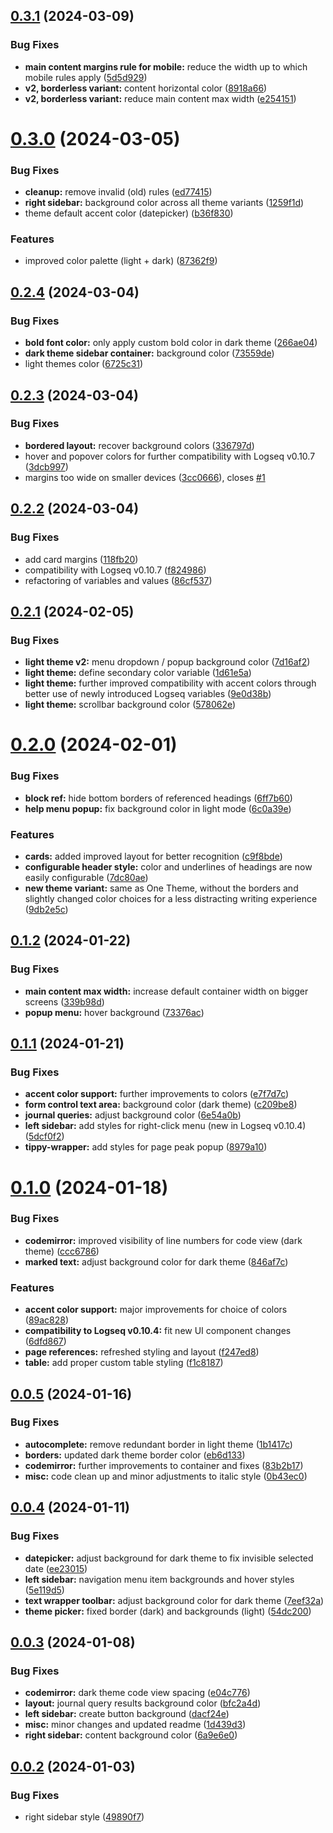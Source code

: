 ## [0.3.1](https://github.com/femto-code/logseq-one-theme/compare/v0.3.0...v0.3.1) (2024-03-09)


### Bug Fixes

* **main content margins rule for mobile:** reduce the width up to which mobile rules apply ([5d5d929](https://github.com/femto-code/logseq-one-theme/commit/5d5d929dc96b1d211946373a481a461870a3cb0c))
* **v2, borderless variant:** content horizontal color ([8918a66](https://github.com/femto-code/logseq-one-theme/commit/8918a66ec40d9657be6109fa025aa79a46b4d0a1))
* **v2, borderless variant:** reduce main content max width ([e254151](https://github.com/femto-code/logseq-one-theme/commit/e254151550e2fb83c2ccccc1cbebd18f401cd374))

# [0.3.0](https://github.com/femto-code/logseq-one-theme/compare/v0.2.4...v0.3.0) (2024-03-05)


### Bug Fixes

* **cleanup:** remove invalid (old) rules ([ed77415](https://github.com/femto-code/logseq-one-theme/commit/ed77415c37a9b10ede3c3c6d8a596b976752d41e))
* **right sidebar:** background color across all theme variants ([1259f1d](https://github.com/femto-code/logseq-one-theme/commit/1259f1d7d33dafbf02a7dd8769c9364ea80194f3))
* theme default accent color (datepicker) ([b36f830](https://github.com/femto-code/logseq-one-theme/commit/b36f830b06c69d38378752d2c4ca4b698ecb3ab3))


### Features

* improved color palette (light + dark) ([87362f9](https://github.com/femto-code/logseq-one-theme/commit/87362f90753031b27e4a4719662815bf280d1351))

## [0.2.4](https://github.com/femto-code/logseq-one-theme/compare/v0.2.3...v0.2.4) (2024-03-04)


### Bug Fixes

* **bold font color:** only apply custom bold color in dark theme ([266ae04](https://github.com/femto-code/logseq-one-theme/commit/266ae0460ee0dee3df9cef30729ff1f06102c4e8))
* **dark theme sidebar container:** background color ([73559de](https://github.com/femto-code/logseq-one-theme/commit/73559debf478e863ef52ba9de497dbd261eaea15))
* light themes color ([6725c31](https://github.com/femto-code/logseq-one-theme/commit/6725c31a1549015ec05a50c81e93746d48248e88))

## [0.2.3](https://github.com/femto-code/logseq-one-theme/compare/v0.2.2...v0.2.3) (2024-03-04)


### Bug Fixes

* **bordered layout:** recover background colors ([336797d](https://github.com/femto-code/logseq-one-theme/commit/336797d6bc9179ca71e5d2b17d13f65cbd4569db))
* hover and popover colors for further compatibility with Logseq v0.10.7 ([3dcb997](https://github.com/femto-code/logseq-one-theme/commit/3dcb99788a335d45a8c4ca159b00d12710fc5a22))
* margins too wide on smaller devices ([3cc0666](https://github.com/femto-code/logseq-one-theme/commit/3cc0666bda2fe22c76b96f3da9a5397735bac198)), closes [#1](https://github.com/femto-code/logseq-one-theme/issues/1)

## [0.2.2](https://github.com/femto-code/logseq-one-theme/compare/v0.2.1...v0.2.2) (2024-03-04)


### Bug Fixes

* add card margins ([118fb20](https://github.com/femto-code/logseq-one-theme/commit/118fb200c45dd34f19ff5e77874276d077b3b22f))
* compatibility with Logseq v0.10.7 ([f824986](https://github.com/femto-code/logseq-one-theme/commit/f824986b2f269c5ce8de27020fd041a4b5340337))
* refactoring of variables and values ([86cf537](https://github.com/femto-code/logseq-one-theme/commit/86cf537dcef4b12ecd6846247559f6193895c096))

## [0.2.1](https://github.com/femto-code/logseq-one-theme/compare/v0.2.0...v0.2.1) (2024-02-05)


### Bug Fixes

* **light theme v2:** menu dropdown / popup background color ([7d16af2](https://github.com/femto-code/logseq-one-theme/commit/7d16af2d04352da6536a9b19ac15078ca4f1730e))
* **light theme:** define secondary color variable ([1d61e5a](https://github.com/femto-code/logseq-one-theme/commit/1d61e5a819cdb30519671c939164cae2b30ffb02))
* **light theme:** further improved compatibility with accent colors through better use of newly introduced Logseq variables ([9e0d38b](https://github.com/femto-code/logseq-one-theme/commit/9e0d38b352c944d34af57d261ca3308be819c4b0))
* **light theme:** scrollbar background color ([578062e](https://github.com/femto-code/logseq-one-theme/commit/578062e2216e39f3f69bd0e65c32a3df8c9cb299))

# [0.2.0](https://github.com/femto-code/logseq-one-theme/compare/v0.1.2...v0.2.0) (2024-02-01)


### Bug Fixes

* **block ref:** hide bottom borders of referenced headings ([6ff7b60](https://github.com/femto-code/logseq-one-theme/commit/6ff7b60a6686155adb29a99b3b72af94aeeb0952))
* **help menu popup:** fix background color in light mode ([6c0a39e](https://github.com/femto-code/logseq-one-theme/commit/6c0a39ef23303f52e70e7b5b21d618918ebec758))


### Features

* **cards:** added improved layout for better recognition ([c9f8bde](https://github.com/femto-code/logseq-one-theme/commit/c9f8bde14f11b9f9b7153166acbdf9c2bd0ea683))
* **configurable header style:** color and underlines of headings are now easily configurable ([7dc80ae](https://github.com/femto-code/logseq-one-theme/commit/7dc80ae26b01158560795ceef5485dfd98ab8fb1))
* **new theme variant:** same as One Theme, without the borders and slightly changed color choices for a less distracting writing experience ([9db2e5c](https://github.com/femto-code/logseq-one-theme/commit/9db2e5cb9f8e1640c8121ede58ec65ed7683404f))

## [0.1.2](https://github.com/femto-code/logseq-one-theme/compare/v0.1.1...v0.1.2) (2024-01-22)


### Bug Fixes

* **main content max width:** increase default container width on bigger screens ([339b98d](https://github.com/femto-code/logseq-one-theme/commit/339b98dd01bcdbc31a76755d8ad68529c58730d9))
* **popup menu:** hover background ([73376ac](https://github.com/femto-code/logseq-one-theme/commit/73376acfcc8115f0d4b09365416171debeff37ae))

## [0.1.1](https://github.com/femto-code/logseq-one-theme/compare/v0.1.0...v0.1.1) (2024-01-21)


### Bug Fixes

* **accent color support:** further improvements to colors ([e7f7d7c](https://github.com/femto-code/logseq-one-theme/commit/e7f7d7c8cbc5c1f0c87240000001329729cd547f))
* **form control text area:** background color (dark theme) ([c209be8](https://github.com/femto-code/logseq-one-theme/commit/c209be86033d1b2fd0f55550c35675875ce5370f))
* **journal queries:** adjust background color ([6e54a0b](https://github.com/femto-code/logseq-one-theme/commit/6e54a0b1528f28267543c29394b6721e1039598b))
* **left sidebar:** add styles for right-click menu (new in Logseq v0.10.4) ([5dcf0f2](https://github.com/femto-code/logseq-one-theme/commit/5dcf0f2fb5300a5e601e48f3bd31f54de5aaecd6))
* **tippy-wrapper:** add styles for page peak popup ([8979a10](https://github.com/femto-code/logseq-one-theme/commit/8979a10537396d95d0bf382482753741cee325de))

# [0.1.0](https://github.com/femto-code/logseq-one-theme/compare/v0.0.5...v0.1.0) (2024-01-18)


### Bug Fixes

* **codemirror:** improved visibility of line numbers for code view (dark theme) ([ccc6786](https://github.com/femto-code/logseq-one-theme/commit/ccc678606c91e9ce589ed32b09797d9a2d6f2751))
* **marked text:** adjust background color for dark theme ([846af7c](https://github.com/femto-code/logseq-one-theme/commit/846af7ce2eb2aa57c845b1e36cdabd0a759e7b2a))


### Features

* **accent color support:** major improvements for choice of colors ([89ac828](https://github.com/femto-code/logseq-one-theme/commit/89ac82839ba997d77639aa953f7937c562b27636))
* **compatibility to Logseq v0.10.4:** fit new UI component changes ([6dfd867](https://github.com/femto-code/logseq-one-theme/commit/6dfd8675661c27cda06951899f0b8e384bd85266))
* **page references:** refreshed styling and layout ([f247ed8](https://github.com/femto-code/logseq-one-theme/commit/f247ed839723cb48af2b0fdf9a891d92b576cc52))
* **table:** add proper custom table styling ([f1c8187](https://github.com/femto-code/logseq-one-theme/commit/f1c81873a5198b2c7c60bf23c61ae05332c4fe3e))

## [0.0.5](https://github.com/femto-code/logseq-one-theme/compare/v0.0.4...v0.0.5) (2024-01-16)


### Bug Fixes

* **autocomplete:** remove redundant border in light theme ([1b1417c](https://github.com/femto-code/logseq-one-theme/commit/1b1417c80e3262655d98349ffffb33b3f6505ffa))
* **borders:** updated dark theme border color ([eb6d133](https://github.com/femto-code/logseq-one-theme/commit/eb6d133f3352f0966fa6dd8a0e84108b1a7dac4b))
* **codemirror:** further improvements to container and fixes ([83b2b17](https://github.com/femto-code/logseq-one-theme/commit/83b2b17169db824f11336282a95fa971b585b903))
* **misc:** code clean up and minor adjustments to italic style ([0b43ec0](https://github.com/femto-code/logseq-one-theme/commit/0b43ec0af6d32f1ebb96d2e23a61a468be383376))

## [0.0.4](https://github.com/femto-code/logseq-one-theme/compare/v0.0.3...v0.0.4) (2024-01-11)


### Bug Fixes

* **datepicker:** adjust background for dark theme to fix invisible selected date ([ee23015](https://github.com/femto-code/logseq-one-theme/commit/ee23015b3320dac103ddd450fa5e21f3adc7314e))
* **left sidebar:** navigation menu item backgrounds and hover styles ([5e119d5](https://github.com/femto-code/logseq-one-theme/commit/5e119d583eae110b78f4ff8b1bdb723219cbd32b))
* **text wrapper toolbar:** adjust background color for dark theme ([7eef32a](https://github.com/femto-code/logseq-one-theme/commit/7eef32a384fe870f8f88c6494010d2f1d182d373))
* **theme picker:** fixed border (dark) and backgrounds (light) ([54dc200](https://github.com/femto-code/logseq-one-theme/commit/54dc2009b823869f14764ff1887e5aa143997eab))

## [0.0.3](https://github.com/femto-code/logseq-one-theme/compare/v0.0.2...v0.0.3) (2024-01-08)


### Bug Fixes

* **codemirror:** dark theme code view spacing ([e04c776](https://github.com/femto-code/logseq-one-theme/commit/e04c776d40d0d3c6484d94c9ee4f8d0b3cb7ee29))
* **layout:** journal query results background color ([bfc2a4d](https://github.com/femto-code/logseq-one-theme/commit/bfc2a4d5fda2a0c0419c19a05739061256901cd7))
* **left sidebar:** create button background ([dacf24e](https://github.com/femto-code/logseq-one-theme/commit/dacf24e79007d77a478a8ca78d7a595ab894417b))
* **misc:** minor changes and updated readme ([1d439d3](https://github.com/femto-code/logseq-one-theme/commit/1d439d3422f42df466446c457d2c3ffdda647f8e))
* **right sidebar:** content background color ([6a9e6e0](https://github.com/femto-code/logseq-one-theme/commit/6a9e6e0da1cbe9c9cfed40f9bc2803958be16d05))

## [0.0.2](https://github.com/femto-code/logseq-one-theme/compare/v0.0.1...v0.0.2) (2024-01-03)


### Bug Fixes

* right sidebar style ([49890f7](https://github.com/femto-code/logseq-one-theme/commit/49890f759f46ae0cddccbeeea5eddf2f0ebd721b))
